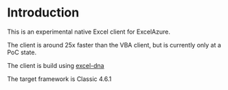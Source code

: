 # Introduction 
This is an experimental native Excel client for ExcelAzure. 

The client is around 25x faster than the VBA client, but is currently only at a PoC state. 

The client is build using [excel-dna](https://github.com/Excel-DNA/ExcelDna)

The target framework is Classic 4.6.1




